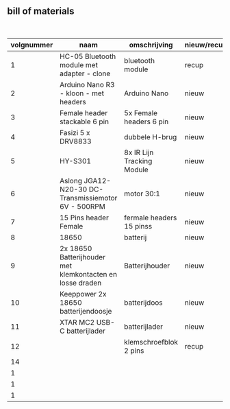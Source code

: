 ## bill of materials
<br />

|volgnummer|naam|omschrijving|nieuw/recup|kostprijs/stuk|aantal|subtotaal|
|----------|----|------------|-----------|---------|------|---------|
|         1|    HC-05 Bluetooth module met adapter - clone| bluetooth module           | recup          | €5.80             |  1    |  €5.80       |
|         2|    Arduino Nano R3 - kloon - met headers| Arduino Nano           | nieuw          |  €8.60            |  1    |  €8.60       |
|         3|    Female header stackable 6 pin |5x Female headers 6 pin          | nieuw          |  €2.85            | 2     | €5.70        |
|         4|    Fasizi 5 x DRV8833|dubbele H-brug            | nieuw          | €5.99             | 1     |€5.99         |
|         5|   HY-S301 | 8x IR Lijn Tracking Module           | nieuw          | €3.50             | 1     | €3.50        |
|         6|    Aslong JGA12-N20-30 DC-Transmissiemotor 6V - 500RPM| motor 30:1           | nieuw          |  €4.50            | 2     |  €9.00       |
|         7|   15 Pins header Female | fermale headers 15 pinss           | nieuw          |  €0.31            | 2     | €0.62        |
|         8|   18650   | batterij          | nieuw          | €1.45             | 2     | €2.90        |
|         9|    2x 18650 Batterijhouder met klemkontacten en losse draden | Batterijhouder          |  nieuw         | €1.59             | 1     |  €1.59       |
|         10|   Keeppower 2x 18650  batterijendoosje | batterijdoos           | nieuw          | €0.75             |1      | €0.75        |
|         11|   XTAR MC2 USB-C batterijlader | batterijlader           |  nieuw         | €4.75             |1      | €4.75        |
|         12|    | klemschroefblok 2 pins          | recup          |              |  3    |         |
|         14|    |            |           |              |      |         |
|         1|    |            |           |              |      |         |
|         1|    |            |           |              |      |         |
|         1|    |            |           |              |      |         |
